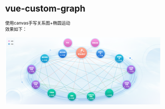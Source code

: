 # vue-custom-graph
使用canvas手写关系图+椭圆运动
<br/>效果如下：</br>
<br/>![示例1](https://github.com/yangxiaoqiang1992/vue-custom-graph/blob/master/images/%E7%9F%A5%E8%AF%86%E4%B8%AD%E5%BF%83.png)</br>
